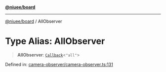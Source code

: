 [**@niuee/board**](../README.md)

***

[@niuee/board](../globals.md) / AllObserver

# Type Alias: AllObserver

> **AllObserver**: [`Callback`](Callback.md)\<`"all"`\>

Defined in: [camera-observer/camera-observer.ts:131](https://github.com/niuee/board/blob/cc09a87e934160adef876c4e11d51fd97e78653d/src/camera-observer/camera-observer.ts#L131)
